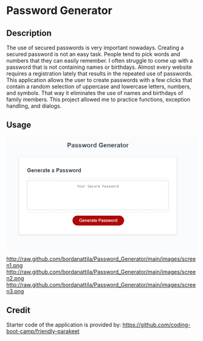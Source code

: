 # Password Generator

## Description

The use of secured passwords is very important nowadays. Creating a secured password is not an easy task. People tend to pick words and numbers that they can easily remember. I often struggle to come up with a password that is not containing names or birthdays. Almost every website requires a registration lately that results in the repeated use of passwords. 
This application allows the user to create passwords with a few clicks that contain a random selection of uppercase and lowercase letters, numbers, and symbols. That way it eliminates the use of names and birthdays of family members. 
This project allowed me to practice functions, exception handling, and dialogs.

## Usage

![Alt text](/images/startscreen.png?raw=true "Start screen")
http://raw.github.com/bordanattila/Password_Generator/main/images/screen1.png
http://raw.github.com/bordanattila/Password_Generator/main/images/screen2.png
http://raw.github.com/bordanattila/Password_Generator/main/images/screen3.png

## Credit

Starter code of the application is provided by: https://github.com/coding-boot-camp/friendly-parakeet